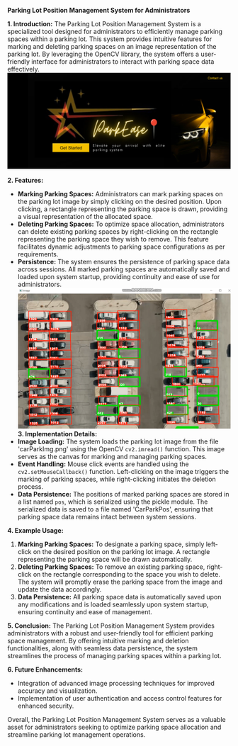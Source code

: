 **Parking Lot Position Management System for Administrators**


**1. Introduction:**
The Parking Lot Position Management System is a specialized tool designed for administrators to efficiently manage parking spaces within a parking lot. This system provides intuitive features for marking and deleting parking spaces on an image representation of the parking lot. By leveraging the OpenCV library, the system offers a user-friendly interface for administrators to interact with parking space data effectively.
![Login Window](https://github.com/Gul-Fatima/ParkEase/blob/main/Win1ss.png)


**2. Features:**
- **Marking Parking Spaces:** Administrators can mark parking spaces on the parking lot image by simply clicking on the desired position. Upon clicking, a rectangle representing the parking space is drawn, providing a visual representation of the allocated space.
- **Deleting Parking Spaces:** To optimize space allocation, administrators can delete existing parking spaces by right-clicking on the rectangle representing the parking space they wish to remove. This feature facilitates dynamic adjustments to parking space configurations as per requirements.
- **Persistence:** The system ensures the persistence of parking space data across sessions. All marked parking spaces are automatically saved and loaded upon system startup, providing continuity and ease of use for administrators.
![Empty Space Detection](https://github.com/Gul-Fatima/ParkEase/blob/main/recss.png)
**3. Implementation Details:**
- **Image Loading:** The system loads the parking lot image from the file 'carParkImg.png' using the OpenCV `cv2.imread()` function. This image serves as the canvas for marking and managing parking spaces.
- **Event Handling:** Mouse click events are handled using the `cv2.setMouseCallback()` function. Left-clicking on the image triggers the marking of parking spaces, while right-clicking initiates the deletion process.
- **Data Persistence:** The positions of marked parking spaces are stored in a list named `pos`, which is serialized using the pickle module. The serialized data is saved to a file named 'CarParkPos', ensuring that parking space data remains intact between system sessions.

**4. Example Usage:**
1. **Marking Parking Spaces:** To designate a parking space, simply left-click on the desired position on the parking lot image. A rectangle representing the parking space will be drawn automatically.
2. **Deleting Parking Spaces:** To remove an existing parking space, right-click on the rectangle corresponding to the space you wish to delete. The system will promptly erase the parking space from the image and update the data accordingly.
3. **Data Persistence:** All parking space data is automatically saved upon any modifications and is loaded seamlessly upon system startup, ensuring continuity and ease of management.

**5. Conclusion:**
The Parking Lot Position Management System provides administrators with a robust and user-friendly tool for efficient parking space management. By offering intuitive marking and deletion functionalities, along with seamless data persistence, the system streamlines the process of managing parking spaces within a parking lot.

**6. Future Enhancements:**
- Integration of advanced image processing techniques for improved accuracy and visualization.
- Implementation of user authentication and access control features for enhanced security.


Overall, the Parking Lot Position Management System serves as a valuable asset for administrators seeking to optimize parking space allocation and streamline parking lot management operations.
